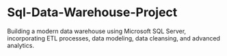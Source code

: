 # Sql-Data-Warehouse-Project
Building a modern data warehouse using Microsoft SQL Server, incorporating ETL processes, data modeling, data cleansing, and advanced analytics.
